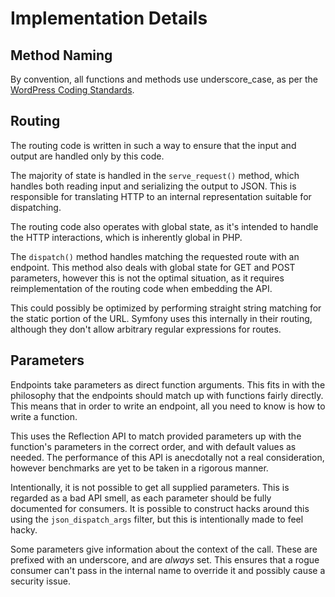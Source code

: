 Implementation Details
======================

Method Naming
-------------
By convention, all functions and methods use underscore_case, as per the
[WordPress Coding Standards](http://make.wordpress.org/core/handbook/coding-standards/php/).


Routing
-------
The routing code is written in such a way to ensure that the input and output
are handled only by this code.

The majority of state is handled in the `serve_request()` method, which handles
both reading input and serializing the output to JSON. This is responsible for
translating HTTP to an internal representation suitable for dispatching.

The routing code also operates with global state, as it's intended to handle the
HTTP interactions, which is inherently global in PHP.

The `dispatch()` method handles matching the requested route with an endpoint.
This method also deals with global state for GET and POST parameters, however
this is not the optimal situation, as it requires reimplementation of the
routing code when embedding the API.

This could possibly be optimized by performing straight string matching for the
static portion of the URL. Symfony uses this internally in their routing,
although they don't allow arbitrary regular expressions for routes.


Parameters
----------
Endpoints take parameters as direct function arguments. This fits in with the
philosophy that the endpoints should match up with functions fairly directly.
This means that in order to write an endpoint, all you need to know is how to
write a function.

This uses the Reflection API to match provided parameters up with the function's
parameters in the correct order, and with default values as needed. The
performance of this API is anecdotally not a real consideration, however
benchmarks are yet to be taken in a rigorous manner.

Intentionally, it is not possible to get all supplied parameters. This is
regarded as a bad API smell, as each parameter should be fully documented for
consumers. It is possible to construct hacks around this using the
`json_dispatch_args` filter, but this is intentionally made to feel hacky.

Some parameters give information about the context of the call. These are
prefixed with an underscore, and are *always* set. This ensures that a rogue
consumer can't pass in the internal name to override it and possibly cause a
security issue.
